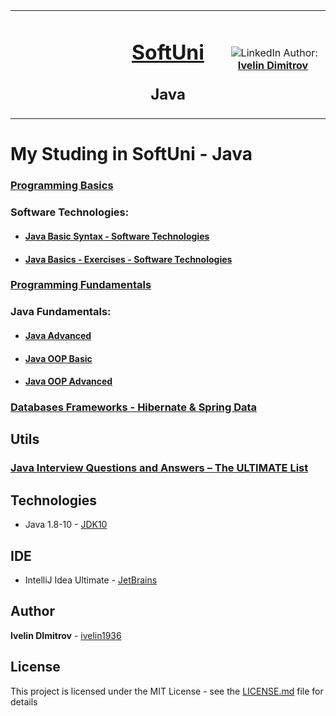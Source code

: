 <table border="0" width="100%" cellspacing="1" cellpadding="3" align="center">
<tbody>
<tr>
<td align="center" width="33%"><img style="text-align: ce;" src="http://conf.softuni.bg/wp-content/uploads/2015/01/SoftUni-Logo-Flat_square-blue-300x235.png" alt="" /></td>
<td align="center" width="33%">
<h1><a href="https://softuni.bg/">SoftUni</a></h1>
<h2>Java</h2>
</td>
<td align="center" width="33%"><img src="https://media.licdn.com/dms/image/C4D03AQHgLmif0-wQzQ/profile-displayphoto-shrink_200_200/0?e=1546473600&v=beta&t=YbFA08n4cOli-MPOD5bbbBPPwaAZtdro3GBG0-PxkPo" alt="" />
<img src="https://www.linkedin.com/favicon.ico" alt="LinkedIn" />
Author: 
<strong>
<a title="LinkedIn Ivelin DImitrov" href="https://www.linkedin.com/in/ivelin-dimitrov-42b13a151/" target="_blank">
Ivelin Dimitrov
</a>
</strong></p>
</td>
</tr>
</tbody>
</table>

# My Studing in SoftUni - Java

### [Programming Basics](https://github.com/ivelin1936/Java/tree/master/Programing%20Basic)

### Software Technologies:
* #### [Java Basic Syntax - Software Technologies](https://github.com/ivelin1936/Java/tree/master/Software%20Technologies/Java%20Basic%20Syntax%20-%20Software%20Technologies/src/com/company)
* #### [Java Basics - Exercises - Software Technologies](https://github.com/ivelin1936/Java/tree/master/Software%20Technologies/Java%20Basics%20-%20Exercises%20-%20Software%20Technologies/src/com/company)

### [Programming Fundamentals](https://github.com/ivelin1936/Java/tree/master/Programming%20Fundamentals)

### Java Fundamentals:
* #### [Java Advanced](https://github.com/ivelin1936/Java/tree/master/Java%20Fundamentals/Java%20Advanced)
* #### [Java OOP Basic](https://github.com/ivelin1936/Java/tree/master/Java%20Fundamentals/Java%20OOP%20Basic)
* #### [Java OOP Advanced](https://github.com/ivelin1936/Java/tree/master/Java%20Fundamentals/Java%20OOP%20Advanced)

### [Databases Frameworks - Hibernate & Spring Data](https://github.com/ivelin1936/Java/tree/master/Databases%20Frameworks%20-%20Hibernate%20%26%20Spring%20Data%20-%20%D0%BC%D0%B0%D1%80%D1%82%202018)

## Utils

### [Java Interview Questions and Answers – The ULTIMATE List](https://github.com/ivelin1936/Java/blob/master/JavaUltimateList.md)

## Technologies

* Java 1.8-10 - [JDK10](https://www.oracle.com/technetwork/java/javase/10-relnote-issues-4108729.html)

## IDE 

* IntelliJ Idea Ultimate - [JetBrains](https://www.jetbrains.com/idea/)

## Author

**Ivelin DImitrov** - [ivelin1936](https://github.com/ivelin1936)

## License

This project is licensed under the MIT License - see the [LICENSE.md](LICENSE.md) file for details
